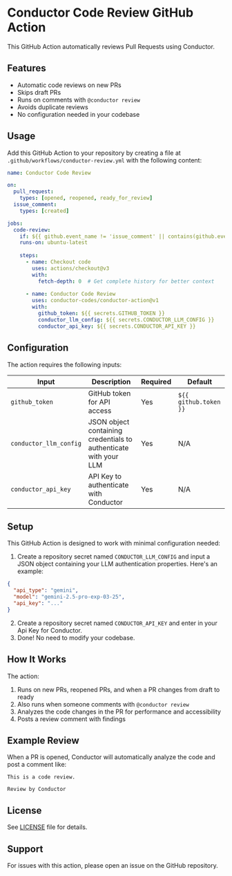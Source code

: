 # Conductor Code Review GitHub Action

This GitHub Action automatically reviews Pull Requests using Conductor.

## Features

- Automatic code reviews on new PRs
- Skips draft PRs
- Runs on comments with `@conductor review`
- Avoids duplicate reviews
- No configuration needed in your codebase

## Usage

Add this GitHub Action to your repository by creating a file at `.github/workflows/conductor-review.yml` with the following content:

```yaml
name: Conductor Code Review

on:
  pull_request:
    types: [opened, reopened, ready_for_review]
  issue_comment:
    types: [created]

jobs:
  code-review:
    if: ${{ github.event_name != 'issue_comment' || contains(github.event.comment.body, '@conductor review') }}
    runs-on: ubuntu-latest
    
    steps:
      - name: Checkout code
        uses: actions/checkout@v3
        with:
          fetch-depth: 0  # Get complete history for better context
      
      - name: Conductor Code Review
        uses: conductor-codes/conductor-action@v1
        with:
          github_token: ${{ secrets.GITHUB_TOKEN }}
          conductor_llm_config: ${{ secrets.CONDUCTOR_LLM_CONFIG }}
          conductor_api_key: ${{ secrets.CONDUCTOR_API_KEY }}
```

## Configuration

The action requires the following inputs:

| Input | Description | Required | Default |
|-------|-------------|----------|---------|
| `github_token` | GitHub token for API access | Yes | `${{ github.token }}` |
| `conductor_llm_config` | JSON object containing credentials to authenticate with your LLM | Yes | N/A |
| `conductor_api_key` | API Key to authenticate with Conductor | Yes | N/A |


## Setup

This GitHub Action is designed to work with minimal configuration needed:

1. Create a repository secret named `CONDUCTOR_LLM_CONFIG` and input a JSON object containing your LLM authentication properties. Here's an example:
```json
{
  "api_type": "gemini",
  "model": "gemini-2.5-pro-exp-03-25",
  "api_key": "..."
}
```
2. Create a repository secret named `CONDUCTOR_API_KEY` and enter in your Api Key for Conductor.
3. Done! No need to modify your codebase.


## How It Works

The action:
1. Runs on new PRs, reopened PRs, and when a PR changes from draft to ready
2. Also runs when someone comments with `@conductor review`
3. Analyzes the code changes in the PR for performance and accessibility
4. Posts a review comment with findings


## Example Review

When a PR is opened, Conductor will automatically analyze the code and post a comment like:

```
This is a code review.

Review by Conductor
```

## License

See [LICENSE](LICENSE) file for details.

## Support

For issues with this action, please open an issue on the GitHub repository.

